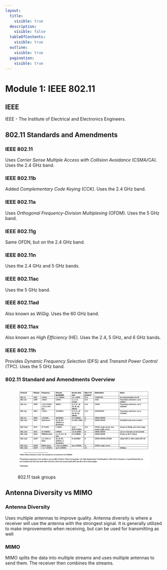 ```yaml
---
layout:
  title:
    visible: true
  description:
    visible: false
  tableOfContents:
    visible: true
  outline:
    visible: true
  pagination:
    visible: true
---
```


# Module 1: IEEE 802.11

## IEEE

IEEE - The Institute of Electrical and Electronics Engineers.

## 802.11 Standards and Amendments

### IEEE 802.11

Uses _Carrier Sense Multiple Access with Collision Avoidance_ (CSMA/CA). Uses the 2.4 GHz band.

### IEEE 802.11b

Added _Complementary Code Keying_ (CCK). Uses the 2.4 GHz band.

### IEEE 802.11a

Uses _Orthogonal Frequency-Division Multiplexing_ (OFDM). Uses the 5 GHz band.

### IEEE 802.11g

Same OFDN, but on the 2.4 GHz band.

### IEEE 802.11n

Uses the 2.4 GHz and 5 GHz bands.

### IEEE 802.11ac

Uses the 5 GHz band.

### IEEE 802.11ad

Also known as _WiGig_. Uses the 60 GHz band.

### IEEE 802.11ax

Also known as _High Efficiency_ (HE). Uses the 2.4, 5 GHz, and 6 GHz bands.

### IEEE 802.11h

Provides _Dynamic Frequency Selection_ (DFS) and _Transmit Power Control_ (TPC). Uses the 5 GHz band.

### 802.11 Standard and Amendments Overview

<figure><img src="../../../.gitbook/assets/image (12).png" alt=""><figcaption><p>802.11 task groups</p></figcaption></figure>

## Antenna Diversity vs MIMO

### Antenna Diversity

Uses multiple antennas to improve quality. Antenna diversity is where a receiver will use the antenna with the strongest signal. It is generally utilized to make improvements when receiving, but can be used for transmitting as well

### MIMO

MIMO splits the data into multiple streams and uses multiple antennas to send them. The receiver then combines the streams.

